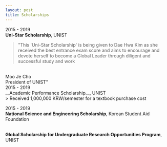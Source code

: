 ```yaml
---
layout: post
title: Scholarships
---
```


2015 - 2019<br />
__Uni-Star Scholarship__, UNIST <br />
> "This 'Uni-Star Scholarship' is being given to Dae Hwa Kim as she received the best entrance exam score and aims to encourage and devote herself to become a Global Leader through diligent and successful study and work<br />
<br />
Moo Je Cho<br />
President of UNIST"

<br />
2015 - 2019<br />
__Academic Performance Scholarship__, UNIST<br />
> Received 1,000,000 KRW/semester for a textbook purchase cost

2015 - 2019<br />
__National Science and Engineering Scholarship__, Korean Student Aid Foundation<br />
<br />

__Global Scholarship for Undergraduate Research Opportunities Program__, UNIST
<br />
